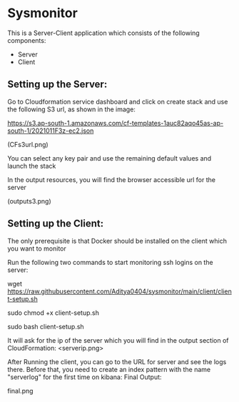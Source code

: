 # Sysmonitor

This is a Server-Client application which consists of the following components:
* Server
* Client

## Setting up the Server:

Go to Cloudformation service dashboard and click on create stack and use the following S3 url, as shown in the image:

https://s3.ap-south-1.amazonaws.com/cf-templates-1auc82aqo45as-ap-south-1/2021011F3z-ec2.json


(CFs3url.png)

You can select any key pair and use the remaining default values and launch the stack

In the output resources, you will find the browser accessible url for the server

(outputs3.png)

## Setting up the Client:

The only prerequisite is that Docker should be installed on the client which you want to monitor

Run the following two commands to start monitoring ssh logins on the server:

wget https://raw.githubusercontent.com/Aditya0404/sysmonitor/main/client/client-setup.sh

sudo chmod +x client-setup.sh

sudo bash client-setup.sh

It will ask for the ip of the server which you will find in the output section of CloudFormation:
<serverip.png>



After Running the client, you can go to the URL for server and see the logs there. 
Before that, you need to create an index pattern with the name "serverlog" for the first time on kibana:
Final Output:

final.png
